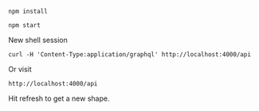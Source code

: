 `npm install`

`npm start`

New shell session

`curl -H 'Content-Type:application/graphql' http://localhost:4000/api`

Or visit

`http://localhost:4000/api`

Hit refresh to get a new shape.
